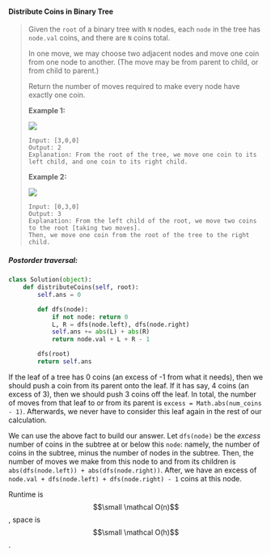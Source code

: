 #### Distribute Coins in Binary Tree

> Given the `root` of a binary tree with `N` nodes, each `node` in the tree has `node.val` coins, and there are `N` coins total.
>
> In one move, we may choose two adjacent nodes and move one coin from one node to another.  \(The move may be from parent to child, or from child to parent.\)
>
> Return the number of moves required to make every node have exactly one coin.
>
> **Example 1:**
>
> ![](https://assets.leetcode.com/uploads/2019/01/18/tree1.png)
>
> ```
> Input: [3,0,0]
> Output: 2
> Explanation: From the root of the tree, we move one coin to its left child, and one coin to its right child.
> ```
>
> **Example 2:**
>
> ![](https://assets.leetcode.com/uploads/2019/01/18/tree2.png)
>
> ```
> Input: [0,3,0]
> Output: 3
> Explanation: From the left child of the root, we move two coins to the root [taking two moves].  
> Then, we move one coin from the root of the tree to the right child.
> ```

##### Postorder traversal:

```py
class Solution(object):
    def distributeCoins(self, root):
        self.ans = 0

        def dfs(node):
            if not node: return 0
            L, R = dfs(node.left), dfs(node.right)
            self.ans += abs(L) + abs(R)
            return node.val + L + R - 1

        dfs(root)
        return self.ans
```

If the leaf of a tree has 0 coins \(an excess of -1 from what it needs\), then we should push a coin from its parent onto the leaf. If it has say, 4 coins \(an excess of 3\), then we should push 3 coins off the leaf. In total, the number of moves from that leaf to or from its parent is `excess = Math.abs(num_coins - 1)`. Afterwards, we never have to consider this leaf again in the rest of our calculation.

 We can use the above fact to build our answer. Let `dfs(node)` be the _excess_ number of coins in the subtree at or below this `node`: namely, the number of coins in the subtree, minus the number of nodes in the subtree. Then, the number of moves we make from this node to and from its children is `abs(dfs(node.left)) + abs(dfs(node.right))`. After, we have an excess of `node.val + dfs(node.left) + dfs(node.right) - 1` coins at this node.

Runtime is $$\small \mathcal O(n)$$, space is $$\small \mathcal O(h)$$.

